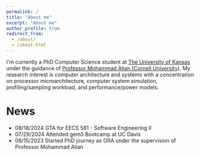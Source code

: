 ```yaml
---
permalink: /
title: "About me"
excerpt: "About me"
author_profile: true
redirect_from: 
  - /about/
  - /about.html
---
```


I'm currently a PhD Computer Science student at [The University of Kansas](https://ku.edu/) under the guidance of [Professor Mohammad Alian (Cornell University)](https://alian.csl.cornell.edu/). My research interest is computer architecture and systems with a concentration on processor microarchitecture, computer system simulation, profiling/sampling workload, and performance/power models.


News
======
* 08/18/2024 GTA for EECS 581 - Software Engineering II
* 07/29/2024 Attended gem5 Bootcamp at UC Davis
* 08/15/2023 Started PhD journey as GRA under the supervision of Professor Mohammad Alian 